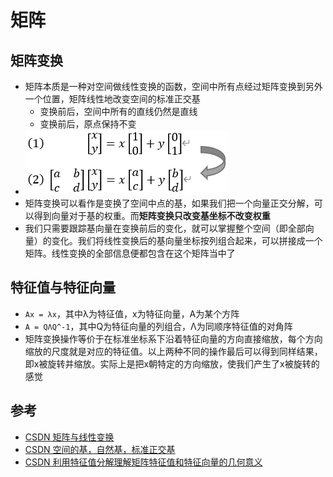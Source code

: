 # 矩阵
## 矩阵变换
- 矩阵本质是一种对空间做线性变换的函数，空间中所有点经过矩阵变换到另外一个位置，矩阵线性地改变空间的标准正交基
  - 变换前后，空间中所有的直线仍然是直线
  - 变换前后，原点保持不变
- ![](矩阵变换.png)
- 矩阵变换可以看作是变换了空间中点的基，如果我们把一个向量正交分解，可以得到向量对于基的权重。而**矩阵变换只改变基坐标不改变权重**
- 我们只需要跟踪基向量在变换前后的变化，就可以掌握整个空间（即全部向量）的变化。我们将线性变换后的基向量坐标按列组合起来，可以拼接成一个矩阵。线性变换的全部信息便都包含在这个矩阵当中了
## 特征值与特征向量
- `Ax = λx`，其中λ为特征值，x为特征向量，A为某个方阵
- `A = QΛQ^-1`，其中Q为特征向量的列组合，Λ为同顺序特征值的对角阵
- 矩阵变换操作等价于在标准坐标系下沿着特征向量的方向直接缩放，每个方向缩放的尺度就是对应的特征值。以上两种不同的操作最后可以得到同样结果，即x被旋转并缩放。实际上是把x朝特定的方向缩放，使我们产生了x被旋转的感觉
## 参考
- [CSDN 矩阵与线性变换](https://blog.csdn.net/caiexu/article/details/83689019)
- [CSDN 空间的基，自然基，标准正交基](https://blog.csdn.net/u010916338/article/details/85045324)
- [CSDN 利用特征值分解理解矩阵特征值和特征向量的几何意义](https://blog.csdn.net/pH646463981/article/details/80715764)
